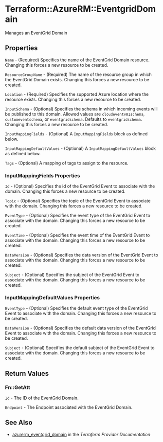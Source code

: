 # Terraform::AzureRM::EventgridDomain

Manages an EventGrid Domain

## Properties

`Name` - (Required) Specifies the name of the EventGrid Domain resource. Changing this forces a new resource to be created.

`ResourceGroupName` - (Required) The name of the resource group in which the EventGrid Domain exists. Changing this forces a new resource to be created.

`Location` - (Required) Specifies the supported Azure location where the resource exists. Changing this forces a new resource to be created.

`InputSchema` - (Optional) Specifies the schema in which incoming events will be published to this domain. Allowed values are `cloudeventv01schema`, `customeventschema`, or `eventgridschema`. Defaults to `eventgridschema`. Changing this forces a new resource to be created.

`InputMappingFields` - (Optional) A `InputMappingFields` block as defined below.

`InputMappingDefaultValues` - (Optional) A `InputMappingDefaultValues` block as defined below.

`Tags` - (Optional) A mapping of tags to assign to the resource.

### InputMappingFields Properties

`Id` - (Optional) Specifies the id of the EventGrid Event to associate with the domain. Changing this forces a new resource to be created.

`Topic` - (Optional) Specifies the topic of the EventGrid Event to associate with the domain. Changing this forces a new resource to be created.

`EventType` - (Optional) Specifies the event type of the EventGrid Event to associate with the domain. Changing this forces a new resource to be created.

`EventTime` - (Optional) Specifies the event time of the EventGrid Event to associate with the domain. Changing this forces a new resource to be created.

`DataVersion` - (Optional) Specifies the data version of the EventGrid Event to associate with the domain. Changing this forces a new resource to be created.

`Subject` - (Optional) Specifies the subject of the EventGrid Event to associate with the domain. Changing this forces a new resource to be created.

### InputMappingDefaultValues Properties

`EventType` - (Optional) Specifies the default event type of the EventGrid Event to associate with the domain. Changing this forces a new resource to be created.

`DataVersion` - (Optional) Specifies the default data version of the EventGrid Event to associate with the domain. Changing this forces a new resource to be created.

`Subject` - (Optional) Specifies the default subject of the EventGrid Event to associate with the domain. Changing this forces a new resource to be created.


## Return Values

### Fn::GetAtt

`Id` - The ID of the EventGrid Domain.

`Endpoint` - The Endpoint associated with the EventGrid Domain.

## See Also

* [azurerm_eventgrid_domain](https://www.terraform.io/docs/providers/azurerm/r/eventgrid_domain.html) in the _Terraform Provider Documentation_